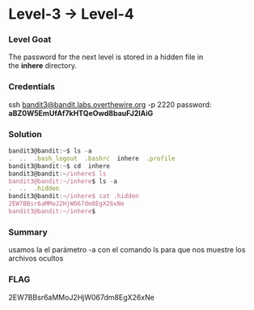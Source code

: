 # Level-3 -> Level-4

### Level Goat
The password for the next level is stored in a hidden file in the **inhere** directory.
### Credentials
ssh bandit3@bandit.labs.overthewire.org -p 2220
password: **aBZ0W5EmUfAf7kHTQeOwd8bauFJ2lAiG**
### Solution
```js
bandit3@bandit:~$ ls -a
.  ..  .bash_logout  .bashrc  inhere  .profile
bandit3@bandit:~$ cd  inhere
bandit3@bandit:~/inhere$ ls
bandit3@bandit:~/inhere$ ls -a
.  ..  .hidden
bandit3@bandit:~/inhere$ cat .hidden 
2EW7BBsr6aMMoJ2HjW067dm8EgX26xNe
bandit3@bandit:~/inhere$ 
```
### Summary
usamos la el parámetro -a con el comando ls para que nos muestre los archivos ocultos
### FLAG
2EW7BBsr6aMMoJ2HjW067dm8EgX26xNe